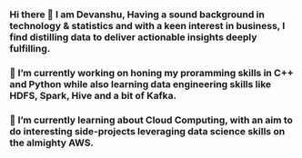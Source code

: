 ### Hi there 👋 I am Devanshu, Having a sound background in technology & statistics and with a keen interest in business, I find distilling data to deliver actionable insights deeply fulfilling.
### 🔭 I’m currently working on honing my proramming skills in C++ and Python while also learning data engineering skills like HDFS, Spark, Hive and a bit of Kafka.
### 🌱 I’m currently learning about Cloud Computing, with an aim to do interesting side-projects leveraging data science skills on the almighty AWS.

<!--
**DEVANSHUK97/DEVANSHUK97** is a ✨ _special_ ✨ repository because its `README.md` (this file) appears on your GitHub profile.

Here are some ideas to get you started:

- 🔭 I’m currently working on ...
- 🌱 I’m currently learning ...
- 👯 I’m looking to collaborate on ...
- 🤔 I’m looking for help with ...
- 💬 Ask me about ...
- 📫 How to reach me: ...
- 😄 Pronouns: ...
- ⚡ Fun fact: ...
-->
